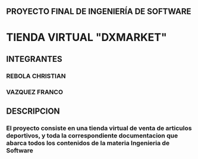 ## PROYECTO FINAL DE INGENIERÍA DE SOFTWARE

# TIENDA VIRTUAL "DXMARKET"

## INTEGRANTES

### REBOLA CHRISTIAN
### VAZQUEZ FRANCO

## DESCRIPCION

### El proyecto consiste en una tienda virtual de venta de articulos deportivos, y toda la correspondiente documentacion que abarca todos los contenidos de la materia Ingenieria de Software
